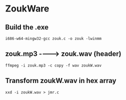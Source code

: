 # ZoukWare


## Build the .exe
```batch
i686-w64-mingw32-gcc zouk.c -o zouk -lwinmm
```
## zouk.mp3 ----> zouk.wav (header)
```batch
ffmpeg -i zouk.mp3 -c copy -f wav zoukW.wav
```

## Transform zoukW.wav in hex array
```batch
xxd -i zoukW.wav > jmr.c 
```
